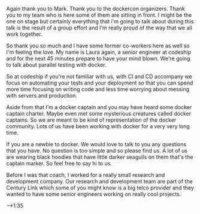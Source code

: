 Again thank you to Mark. Thank you to the dockercon organizers. Thank you to my team who is here some of them are sitting in front. I might be the one on stage but certainly everything that i'm going to talk about during this talk is the result of a group effort and I'm really proud of the way that we all work together.

So thank you so much and I have some former co-workers here as well so I'm feeling the love. My name is Laura again, a senior engineer at codeship and for the next 45 minutes prepare to have your mind blown. We're going to talk about parallel testing with docker.

So at codeship if you're not familiar with us, with CI and CD accompany we focus on automating your tests and your deployment so that you can spend more time focusing on writing code and less time worrying about messing with servers and production.

Aside from that I'm a docker captain and you may have heard some docker captain charter. Maybe even met some mysterious creatures called docker captains. So we are meant to be kind of representation of the docker community. Lots of us have been working with docker for a very very long time.

If you are a newbie to docker. We would love to talk to you any questions that you have. No question is too simple and so please find us. A lot of us are wearing black hoodies that have little darker seagulls on them that's the captain marker. So feel free to say hi to us.

Before I was that coach, I worked for a really small research and development company. Our research and development team are part of the Century Link which some of you might know is a big telco provider and they wanted to have some senior engineers working on really cool projects.

-->1:35
